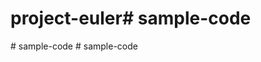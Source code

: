 # project-euler#   s a m p l e - c o d e  
 #   s a m p l e - c o d e  
 #   s a m p l e - c o d e  
 